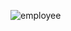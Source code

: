 ![employee](https://user-images.githubusercontent.com/56774880/208210630-0cf5779a-be01-43e7-bb74-08989b472014.gif)
